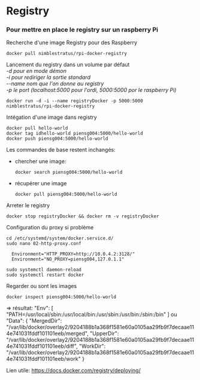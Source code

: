 # Registry

### Pour mettre en place le registry sur un raspberry Pi
Recherche d'une image Registry pour des Raspberry

    docker pull nimblestratus/rpi-docker-registry

Lancement du registry dans un volume par défaut  
*-d pour en mode démon*  
*-i pour rediriger la sortie standard*  
*--name nom que l'on donne au registry*  
*-p le port (localhost:5000 pour l'ordi, 5000:5000 por le raspberry Pi)*   

    docker run -d -i --name registryDocker -p 5000:5000   nimblestratus/rpi-docker-registry  


Intégation d'une image dans registry

    docker pull hello-world
    docker tag idhello-world piensg004:5000/hello-world
    docker push piensg004:5000/hello-world

Les commandes de base restent inchangés:
- chercher une image:

      docker search piensg004:5000/hello-world

- récupérer une image

      docker pull piensg004:5000/hello-world

Arreter le registry

    docker stop registryDocker && docker rm -v registryDocker

Configuration du proxy si problème

    cd /etc/systemd/system/docker.service.d/
    sudo nano 02-http-proxy.conf

      Environment="HTTP_PROXY=http://10.0.4.2:3128/"
      Environment="NO_PROXY=piensg004,127.0.1.1"

    sudo systemctl daemon-reload
    sudo systemctl restart docker
    
Regarder ou sont les images 
    
    docker inspect piensg004:5000/hello-world
    
 => résultat:
      "Env": [
                "PATH=/usr/local/sbin:/usr/local/bin:/usr/sbin:/usr/bin:/sbin:/bin"
            ]
     ou
      "Data": {
                "MergedDir": "/var/lib/docker/overlay2/9204188b1a368f1581e60a0105aa29fb9f7decaae114e741031fddf101101eeb/merged",
                "UpperDir": "/var/lib/docker/overlay2/9204188b1a368f1581e60a0105aa29fb9f7decaae114e741031fddf101101eeb/diff",
                "WorkDir": "/var/lib/docker/overlay2/9204188b1a368f1581e60a0105aa29fb9f7decaae114e741031fddf101101eeb/work"
            }
         
    

Lien utile:
https://docs.docker.com/registry/deploying/
